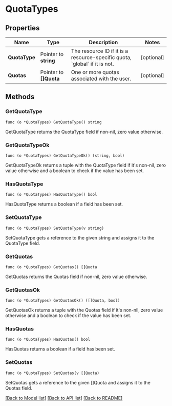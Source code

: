 # QuotaTypes

## Properties

Name | Type | Description | Notes
------------ | ------------- | ------------- | -------------
**QuotaType** | Pointer to **string** | The resource ID if it is a resource-specific quota, &#x60;global&#x60; if it is not. | [optional] 
**Quotas** | Pointer to [**[]Quota**](Quota.md) | One or more quotas associated with the user. | [optional] 

## Methods

### GetQuotaType

`func (o *QuotaTypes) GetQuotaType() string`

GetQuotaType returns the QuotaType field if non-nil, zero value otherwise.

### GetQuotaTypeOk

`func (o *QuotaTypes) GetQuotaTypeOk() (string, bool)`

GetQuotaTypeOk returns a tuple with the QuotaType field if it's non-nil, zero value otherwise
and a boolean to check if the value has been set.

### HasQuotaType

`func (o *QuotaTypes) HasQuotaType() bool`

HasQuotaType returns a boolean if a field has been set.

### SetQuotaType

`func (o *QuotaTypes) SetQuotaType(v string)`

SetQuotaType gets a reference to the given string and assigns it to the QuotaType field.

### GetQuotas

`func (o *QuotaTypes) GetQuotas() []Quota`

GetQuotas returns the Quotas field if non-nil, zero value otherwise.

### GetQuotasOk

`func (o *QuotaTypes) GetQuotasOk() ([]Quota, bool)`

GetQuotasOk returns a tuple with the Quotas field if it's non-nil, zero value otherwise
and a boolean to check if the value has been set.

### HasQuotas

`func (o *QuotaTypes) HasQuotas() bool`

HasQuotas returns a boolean if a field has been set.

### SetQuotas

`func (o *QuotaTypes) SetQuotas(v []Quota)`

SetQuotas gets a reference to the given []Quota and assigns it to the Quotas field.


[[Back to Model list]](../README.md#documentation-for-models) [[Back to API list]](../README.md#documentation-for-api-endpoints) [[Back to README]](../README.md)


